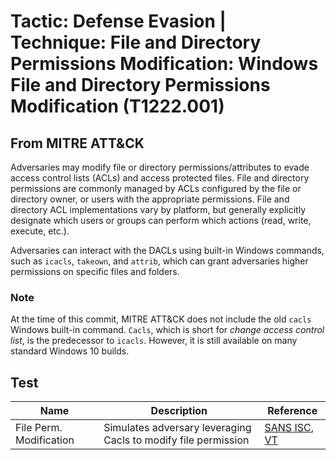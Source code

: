 <h1> Tactic: Defense Evasion |
Technique: File and Directory Permissions Modification: Windows File and Directory Permissions Modification (T1222.001)  </h1>
<h2> From MITRE ATT&CK </h2>

Adversaries may modify file or directory permissions/attributes to evade access control lists (ACLs) and access protected files. File and directory permissions are commonly managed by ACLs configured by the file or directory owner, or users with the appropriate permissions. File and directory ACL implementations vary by platform, but generally explicitly designate which users or groups can perform which actions (read, write, execute, etc.).

Adversaries can interact with the DACLs using built-in Windows commands, such as `icacls`, `takeown`, and `attrib`, which can grant adversaries higher permissions on specific files and folders.

<h3> Note</h3>

At the time of this commit, MITRE ATT&CK does not include the old `cacls` Windows built-in command.
`Cacls`, which is short for *change access control list*, is the predecessor to `icacls`. However, it is still available on many standard Windows 10 builds. 

<h2> Test </h2>

Name                      | Description                                                     | Reference
------------------------- | ----------------------------------------------------------------| ------------
File Perm. Modification   | Simulates adversary leveraging Cacls to modify file permission  | [SANS ISC](https://isc.sans.edu/diary/Malicious+Script+Leaking+Data+via+FTP/24484), [VT](https://www.virustotal.com/gui/file/1dcd1c508f00c124026052a66cfa1f215d0d06844c3d10977e607da23ee4618b/behavior/VirusTotal%20Cuckoofork) 

